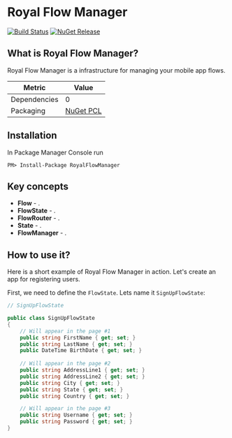 # Royal Flow Manager

[![Build Status](https://img.shields.io/badge/build-passing-brightgreen.svg?style=flat-square)](https://github.com/DrTJ/RoyalFlowManager)
[![NuGet Release](https://img.shields.io/nuget/v/RoyalFlowManager.svg?style=flat-square)](https://www.nuget.org/packages/RoyalFlowManager/)

## What is Royal Flow Manager?

Royal Flow Manager is a infrastructure for managing your mobile app flows. 

|Metric|Value|
|-------|-----|
|Dependencies| 0 |
|Packaging | [NuGet PCL](https://www.nuget.org/packages/RoyalFlowManager/) |

## Installation

In Package Manager Console run

```
PM> Install-Package RoyalFlowManager
```

## Key concepts

 - **Flow** - . 
 - **FlowState** - .
 - **FlowRouter** - . 
 - **State** - . 
 - **FlowManager** - .


## How to use it?

Here is a short example of Royal Flow Manager in action. Let's create an app for registering users. 

First, we need to define the `FlowState`.
Lets name it `SignUpFlowState`:

```c#
// SignUpFlowState

public class SignUpFlowState
{
    // Will appear in the page #1
    public string FirstName { get; set; }
    public string LastName { get; set; }
    public DateTime BirthDate { get; set; }
    
    // Will appear in the page #2
    public string AddressLine1 { get; set; }
    public string AddressLine2 { get; set; }
    public string City { get; set; }
    public string State { get; set; }
    public string Country { get; set; }

    // Will appear in the page #3
    public string Username { get; set; }
    public string Password { get; set; }
}

```
